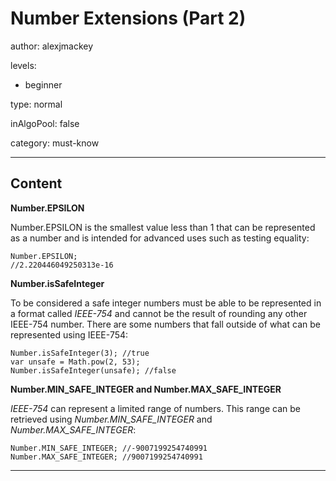 # Number Extensions (Part 2)
author: alexjmackey

levels:

  - beginner

type: normal

inAlgoPool: false

category: must-know

---
## Content

**Number.EPSILON**

Number.EPSILON is the smallest value less than 1 that can be represented as a number and is intended for advanced uses such as testing equality:

```
Number.EPSILON; 
//2.220446049250313e-16
```

**Number.isSafeInteger**

To be considered a safe integer numbers must be able to be represented in a format called *IEEE-754* and cannot be the result of rounding any other IEEE-754 number. There are some numbers that fall outside of what can be represented using IEEE-754:

```
Number.isSafeInteger(3); //true
var unsafe = Math.pow(2, 53);
Number.isSafeInteger(unsafe); //false
```

**Number.MIN_SAFE_INTEGER and Number.MAX_SAFE_INTEGER**

*IEEE-754* can represent a limited range of numbers. This range can be retrieved using *Number.MIN_SAFE_INTEGER* and *Number.MAX_SAFE_INTEGER*:

```
Number.MIN_SAFE_INTEGER; //-9007199254740991
Number.MAX_SAFE_INTEGER; //9007199254740991
```

---